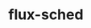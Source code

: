 ---
title: "flux-sched"
layout: cache
categories: [package, v0.18.1]
meta: {"versions": ["0.22.0"], "compilers": ["gcc@=7.3.1"], "oss": ["amzn2"], "platforms": ["linux"], "targets": ["aarch64", "graviton2", "x86_64_v3", "x86_64_v4"], "stacks": ["aws-isc", "aws-isc-aarch64", "root"], "num_specs": 4, "num_specs_by_stack": {"root": 4, "aws-isc": 2, "aws-isc-aarch64": 2}}
spec_details: [{"hash": "hncfqvgfjivh4syp4rdk6lakegqjkwwg", "compiler": "gcc@=7.3.1", "versions": ["0.22.0"], "os": "amzn2", "platform": "linux", "target": "x86_64_v3", "variants": ["~cuda", "patches=e200867"], "stacks": ["root", "aws-isc"], "size": "-", "tarball": "https://binaries.spack.io/releases/v0.18.1/build_cache/linux-amzn2-x86_64_v3/gcc-7.3.1/flux-sched-0.22.0/linux-amzn2-x86_64_v3-gcc-7.3.1-flux-sched-0.22.0-hncfqvgfjivh4syp4rdk6lakegqjkwwg.spack"}, {"hash": "7qdcw54xhpgsdwi4zp4e3daskax42kba", "compiler": "gcc@=7.3.1", "versions": ["0.22.0"], "os": "amzn2", "platform": "linux", "target": "aarch64", "variants": ["~cuda", "patches=e200867"], "stacks": ["root", "aws-isc-aarch64"], "size": "-", "tarball": "https://binaries.spack.io/releases/v0.18.1/build_cache/linux-amzn2-aarch64/gcc-7.3.1/flux-sched-0.22.0/linux-amzn2-aarch64-gcc-7.3.1-flux-sched-0.22.0-7qdcw54xhpgsdwi4zp4e3daskax42kba.spack"}, {"hash": "ev763yrostlpovfqibcvwouuho67c3nl", "compiler": "gcc@=7.3.1", "versions": ["0.22.0"], "os": "amzn2", "platform": "linux", "target": "graviton2", "variants": ["~cuda", "patches=e200867"], "stacks": ["root", "aws-isc-aarch64"], "size": "-", "tarball": "https://binaries.spack.io/releases/v0.18.1/build_cache/linux-amzn2-graviton2/gcc-7.3.1/flux-sched-0.22.0/linux-amzn2-graviton2-gcc-7.3.1-flux-sched-0.22.0-ev763yrostlpovfqibcvwouuho67c3nl.spack"}, {"hash": "npmcnrhmszjlh4lt7bz3dxj6m2vewj72", "compiler": "gcc@=7.3.1", "versions": ["0.22.0"], "os": "amzn2", "platform": "linux", "target": "x86_64_v4", "variants": ["~cuda", "patches=e200867"], "stacks": ["root", "aws-isc"], "size": "-", "tarball": "https://binaries.spack.io/releases/v0.18.1/build_cache/linux-amzn2-x86_64_v4/gcc-7.3.1/flux-sched-0.22.0/linux-amzn2-x86_64_v4-gcc-7.3.1-flux-sched-0.22.0-npmcnrhmszjlh4lt7bz3dxj6m2vewj72.spack"}]
---
